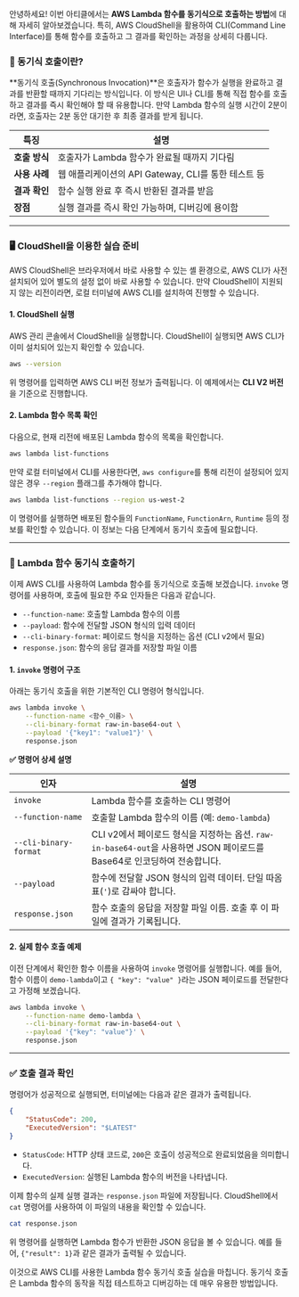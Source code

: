 
안녕하세요! 이번 아티클에서는 **AWS Lambda 함수를 동기식으로 호출하는 방법**에 대해 자세히 알아보겠습니다. 특히, AWS CloudShell을 활용하여 CLI(Command Line Interface)를 통해 함수를 호출하고 그 결과를 확인하는 과정을 상세히 다룹니다.

### 📜 동기식 호출이란?

**동기식 호출(Synchronous Invocation)**은 호출자가 함수가 실행을 완료하고 결과를 반환할 때까지 기다리는 방식입니다. 이 방식은 UI나 CLI를 통해 직접 함수를 호출하고 결과를 즉시 확인해야 할 때 유용합니다. 만약 Lambda 함수의 실행 시간이 2분이라면, 호출자는 2분 동안 대기한 후 최종 결과를 받게 됩니다.

|특징|설명|
|---|---|
|**호출 방식**|호출자가 Lambda 함수가 완료될 때까지 기다림|
|**사용 사례**|웹 애플리케이션의 API Gateway, CLI를 통한 테스트 등|
|**결과 확인**|함수 실행 완료 후 즉시 반환된 결과를 받음|
|**장점**|실행 결과를 즉시 확인 가능하며, 디버깅에 용이함|

---

### 🖥️ CloudShell을 이용한 실습 준비

AWS CloudShell은 브라우저에서 바로 사용할 수 있는 셸 환경으로, AWS CLI가 사전 설치되어 있어 별도의 설정 없이 바로 사용할 수 있습니다. 만약 CloudShell이 지원되지 않는 리전이라면, 로컬 터미널에 AWS CLI를 설치하여 진행할 수 있습니다.

#### 1. CloudShell 실행

AWS 관리 콘솔에서 CloudShell을 실행합니다. CloudShell이 실행되면 AWS CLI가 이미 설치되어 있는지 확인할 수 있습니다.

```Bash
aws --version
```

위 명령어를 입력하면 AWS CLI 버전 정보가 출력됩니다. 이 예제에서는 **CLI V2 버전**을 기준으로 진행합니다.

#### 2. Lambda 함수 목록 확인

다음으로, 현재 리전에 배포된 Lambda 함수의 목록을 확인합니다.

```Bash
aws lambda list-functions
```

만약 로컬 터미널에서 CLI를 사용한다면, `aws configure`를 통해 리전이 설정되어 있지 않은 경우 `--region` 플래그를 추가해야 합니다.


```Bash
aws lambda list-functions --region us-west-2
```

이 명령어를 실행하면 배포된 함수들의 `FunctionName`, `FunctionArn`, `Runtime` 등의 정보를 확인할 수 있습니다. 이 정보는 다음 단계에서 동기식 호출에 필요합니다.

---

### 🚀 Lambda 함수 동기식 호출하기

이제 AWS CLI를 사용하여 Lambda 함수를 동기식으로 호출해 보겠습니다. `invoke` 명령어를 사용하며, 호출에 필요한 주요 인자들은 다음과 같습니다.

- `--function-name`: 호출할 Lambda 함수의 이름
- `--payload`: 함수에 전달할 JSON 형식의 입력 데이터
- `--cli-binary-format`: 페이로드 형식을 지정하는 옵션 (CLI v2에서 필요)
- `response.json`: 함수의 응답 결과를 저장할 파일 이름

#### 1. `invoke` 명령어 구조

아래는 동기식 호출을 위한 기본적인 CLI 명령어 형식입니다.

```Bash
aws lambda invoke \
    --function-name <함수_이름> \
    --cli-binary-format raw-in-base64-out \
    --payload '{"key1": "value1"}' \
    response.json
```

**✅ 명령어 상세 설명**

|인자|설명|
|---|---|
|`invoke`|Lambda 함수를 호출하는 CLI 명령어|
|`--function-name`|호출할 Lambda 함수의 이름 (예: `demo-lambda`)|
|`--cli-binary-format`|CLI v2에서 페이로드 형식을 지정하는 옵션. `raw-in-base64-out`을 사용하면 JSON 페이로드를 Base64로 인코딩하여 전송합니다.|
|`--payload`|함수에 전달할 JSON 형식의 입력 데이터. 단일 따옴표(`'`)로 감싸야 합니다.|
|`response.json`|함수 호출의 응답을 저장할 파일 이름. 호출 후 이 파일에 결과가 기록됩니다.|

#### 2. 실제 함수 호출 예제

이전 단계에서 확인한 함수 이름을 사용하여 `invoke` 명령어를 실행합니다. 예를 들어, 함수 이름이 `demo-lambda`이고 `{ "key": "value" }`라는 JSON 페이로드를 전달한다고 가정해 보겠습니다.

```Bash
aws lambda invoke \
    --function-name demo-lambda \
    --cli-binary-format raw-in-base64-out \
    --payload '{"key": "value"}' \
    response.json
```

---

### ✅ 호출 결과 확인

명령어가 성공적으로 실행되면, 터미널에는 다음과 같은 결과가 출력됩니다.

```JSON
{
    "StatusCode": 200,
    "ExecutedVersion": "$LATEST"
}
```

- `StatusCode`: HTTP 상태 코드로, `200`은 호출이 성공적으로 완료되었음을 의미합니다.
- `ExecutedVersion`: 실행된 Lambda 함수의 버전을 나타냅니다.

이제 함수의 실제 실행 결과는 `response.json` 파일에 저장됩니다. CloudShell에서 `cat` 명령어를 사용하여 이 파일의 내용을 확인할 수 있습니다.

```Bash
cat response.json
```

위 명령어를 실행하면 Lambda 함수가 반환한 JSON 응답을 볼 수 있습니다. 예를 들어, `{"result": 1}`과 같은 결과가 출력될 수 있습니다.

이것으로 AWS CLI를 사용한 Lambda 함수 동기식 호출 실습을 마칩니다. 동기식 호출은 Lambda 함수의 동작을 직접 테스트하고 디버깅하는 데 매우 유용한 방법입니다.
